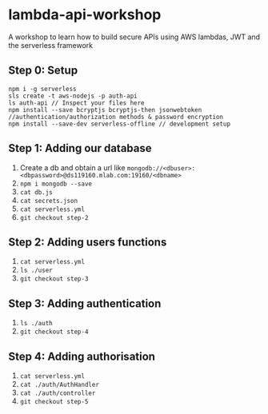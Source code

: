 # lambda-api-workshop
A workshop to learn how to build secure APIs using AWS lambdas, JWT and the serverless framework

## Step 0: Setup

```
npm i -g serverless
sls create -t aws-nodejs -p auth-api
ls auth-api // Inspect your files here
npm install --save bcryptjs bcryptjs-then jsonwebtoken //authentication/authorization methods & password encryption
npm install --save-dev serverless-offline // development setup
```

## Step 1: Adding our database

1. Create a db and obtain a url like `mongodb://<dbuser>:<dbpassword>@ds119160.mlab.com:19160/<dbname>`
2. `npm i mongodb --save`
3. `cat db.js`
4. `cat secrets.json`
5. `cat serverless.yml`
6. `git checkout step-2`

## Step 2: Adding users functions

1. `cat serverless.yml`
2. `ls ./user`
3. `git checkout step-3`

## Step 3: Adding authentication

1. `ls ./auth`
2. `git checkout step-4`

## Step 4: Adding authorisation

1. `cat serverless.yml`
2. `cat ./auth/AuthHandler`
3. `cat ./auth/controller`
4. `git checkout step-5`